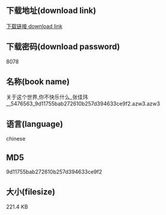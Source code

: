 ## 下载地址(download link)
[下载链接 download link](https://voluble-croquembouche-d321dc.netlify.app/?s=%E5%85%B3%E4%BA%8E%E8%BF%99%E4%B8%AA%E4%B8%96%E7%95%8C%2C%E4%BD%A0%E4%B8%8D%E5%BF%AB%E4%B9%90%E4%BB%80%E4%B9%88_%E5%BC%A0%E4%BD%B3%E7%8E%AE__5476563_9d11755bab272610b257d394633ce9f2.azw3)

## 下载密码(download password)
8078

## 名称(book name)
关于这个世界,你不快乐什么_张佳玮__5476563_9d11755bab272610b257d394633ce9f2.azw3.azw3

## 语言(language)
chinese

## MD5
9d11755bab272610b257d394633ce9f2

## 大小(filesize)
221.4 KB
